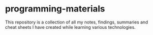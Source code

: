 # programming-materials
This repository is a collection of all my notes, findings, summaries and cheat sheets I have created while learning various technologies.
